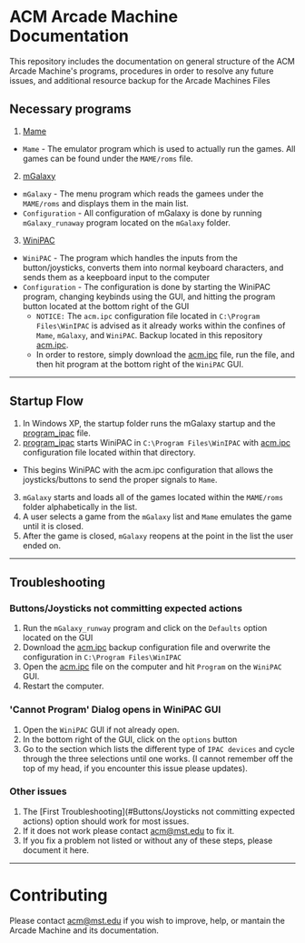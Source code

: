 # ACM Arcade Machine Documentation
This repository includes the documentation on general structure of the ACM Arcade Machine's programs, procedures in order to resolve any future issues, and additional resource backup for the Arcade Machines Files

## Necessary programs
1. [Mame](http://www.mame.net/)
  + ```Mame``` - The emulator program which is used to actually run the games. All games can be found under the ```MAME/roms``` file.
2. [mGalaxy](http://www.mgalaxy.com/)
  + ```mGalaxy``` - The menu program which reads the gamees under the ```MAME/roms``` and displays them in the main list.
  + ```Configuration``` - All configuration of mGalaxy is done by running ```mGalaxy_runaway``` program located on the ```mGalaxy``` folder.
3. [WiniPAC](http://www.ultimarc.com/winipac_ipd.html)
  + ```WiniPAC``` - The program which handles the inputs from the button/joysticks, converts them into normal keyboard characters, and sends them as a keepboard input to the computer
  + ```Configuration``` - The configuration is done by starting the WiniPAC program, changing keybinds using the GUI, and hitting the program button located at the bottom right of the GUI
    + ```NOTICE:``` The ```acm.ipc``` configuration file located in ```C:\Program Files\WinIPAC``` is advised as it already works within the confines of ```Mame```, ```mGalaxy```, and ```WiniPAC```. Backup located in this repository [acm.ipc](acm.ipc).
    + In order to restore, simply download the [acm.ipc](acm.ipc) file, run the file, and then hit program at the bottom right of the ```WiniPAC``` GUI.

***

## Startup Flow
1. In Windows XP, the startup folder runs the mGalaxy startup and the [program_ipac](program_ipac.bat) file.
2. [program_ipac](program_ipac.bat) starts WiniPAC in ```C:\Program Files\WinIPAC``` with [acm.ipc](acm.ipc) configuration file located within that directory.
  + This begins WiniPAC with the acm.ipc configuration that allows the joysticks/buttons to send the proper signals to ```Mame```.
3. ```mGalaxy``` starts and loads all of the games located within the ```MAME/roms``` folder alphabetically in the list.
4. A user selects a game from the ```mGalaxy``` list and ```Mame``` emulates the game until it is closed.
5. After the game is closed, ```mGalaxy``` reopens at the point in the list the user ended on.

***

## Troubleshooting
### Buttons/Joysticks not committing expected actions
1. Run the ```mGalaxy_runway``` program and click on the ```Defaults``` option located on the GUI
2. Download the [acm.ipc](acm.ipc) backup configuration file and overwrite the configuration in ```C:\Program Files\WinIPAC```
3. Open the [acm.ipc](acm.ipc) file on the computer and hit ```Program``` on the ```WiniPAC``` GUI.
4. Restart the computer.

### 'Cannot Program' Dialog opens in WiniPAC GUI
1. Open the ```WiniPAC``` GUI if not already open.
2. In the bottom right of the GUI, click on the ```options``` button
3. Go to the section which lists the different type of ```IPAC devices``` and cycle through the three selections until one works. (I cannot remember off the top of my head, if you encounter this issue please updates).

### Other issues
1. The [First Troubleshooting](#Buttons/Joysticks not committing expected actions) option should work for most issues.
2. If it does not work please contact [acm@mst.edu](acm@mst.edu) to fix it.
3. If you fix a problem not listed or without any of these steps, please document it here.

***

# Contributing
Please contact [acm@mst.edu](acm@mst.edu) if you wish to improve, help, or mantain the Arcade Machine and its documentation.
